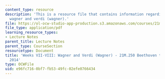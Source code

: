 ```yaml
---
content_type: resource
description: 'This is a resource file that contains information regarding weeks VII-VIII:
  wagner and verdi (wagner).'
file: https://ol-ocw-studio-app-production.s3.amazonaws.com/courses/21m-250-beethoven-to-mahler-spring-2014/e96fc7160bf7fb5349fc02efe0766434_MIT21M_250S14_Week_VII-VIII.pdf
file_type: application/pdf
learning_resource_types:
- Lecture Notes
parent_title: Lecture Notes
parent_type: CourseSection
resourcetype: Document
title: 'Weeks VII-VIII: Wagner and Verdi (Wagner) - 21M.250 Beethoven to Mahler Spring
  2014'
type: OCWFile
uid: e96fc716-0bf7-fb53-49fc-02efe0766434
---
```

